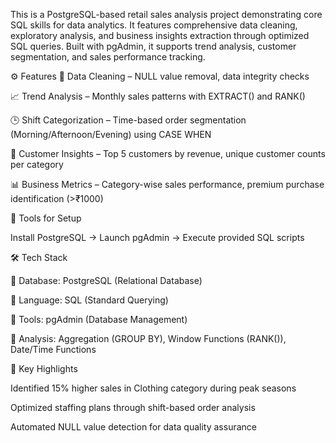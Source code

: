  This is a PostgreSQL-based retail sales analysis project demonstrating core SQL skills for data analytics. It features comprehensive data cleaning, exploratory analysis, and business insights extraction through 
 optimized SQL queries. Built with pgAdmin, it supports trend analysis, customer segmentation, and sales performance tracking.

⚙️ Features
🧹 Data Cleaning – NULL value removal, data integrity checks

📈 Trend Analysis – Monthly sales patterns with EXTRACT() and RANK()

🕒 Shift Categorization – Time-based order segmentation (Morning/Afternoon/Evening) using CASE WHEN

👥 Customer Insights – Top 5 customers by revenue, unique customer counts per category

📊 Business Metrics – Category-wise sales performance, premium purchase identification (>₹1000)


🚀 Tools for Setup

Install PostgreSQL → Launch pgAdmin → Execute provided SQL scripts


🛠️ Tech Stack

🔹 Database: PostgreSQL (Relational Database)

🔹 Language: SQL (Standard Querying)

🔹 Tools: pgAdmin (Database Management)

🔹 Analysis: Aggregation (GROUP BY), Window Functions (RANK()), Date/Time Functions


📌 Key Highlights

Identified 15% higher sales in Clothing category during peak seasons

Optimized staffing plans through shift-based order analysis

Automated NULL value detection for data quality assurance


